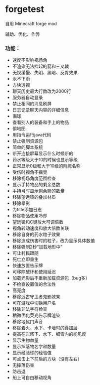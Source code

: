 # forgetest

自用 Minecraft forge mod

辅助、优化、作弊

### 功能：

- 速度不影响视场角
- 不渲染无法捡起的箭和三叉戟
- 无视缓慢、失明、黑暗、反胃效果
- 永不下雨
- 方块透视
- 聊天历史最大行数改为2000行
- 服务器自动登录
- 禁止相同的消息刷屏
- 日志记录聊天内容的详细信息
- 画球
- 查看别人的装备和手上的物品
- 偷地图
- 用指令运行java代码
- 禁止强制资源包
- 简单的脚本系统
- 断开连接屏幕显示什么时候断的
- 药水等级大于10的时候也显示等级
- 正常显示0级和大于10级的附魔名称
- 受伤时视角不摇晃
- 移除视场角度范围检查
- 显示手持物品的剩余总数
- 手持弓时显示剩余箭的数量
- 移除望远镜的叠加材质
- 移除晕影
- 为title添加日志
- 移除物品使用冷却
- 望远镜和C键放大可调倍数
- 视角转动速度和放大倍数关联
- 移除自身的药水粒子效果
- 移除造成伤害时的粒子，改为显示具体数值
- 移除强制2秒“加载地形中”
- 可让村民跟随
- 死亡立即重生
- 快速放置告示牌
- 可移除破环和使用延迟
- 加载光影后不重新加载资源包（bug多）
- 不检查设置值的合法性
- 高亮度
- 移除远古守卫者鬼影效果
- 可在游戏中切换用户名
- 移除非法字符检查
- 稍微优化荧光告示牌渲染
- 移除地狱门声音
- 移除着火、水下、卡墙时的叠加层
- 提高在岩浆下、水下、细雪内的能见度
- 显示生物血量
- 显示掉落物名字和数量
- 显示经验球的经验值
- 可点击上下前后的方块（没有左右）
- 无摔落伤害
- 防击退
- 船上可自由移动视角